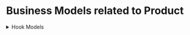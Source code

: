 # Business Models related to Product

<details>
<summary>Hook Models</summary>

Refer to this [article](https://www.productplan.com/glossary/hook-model/)

- The Hook Model is a four-phase process to create a customer habit, original by Nir Eyal
- Goal: voluntary, high-frequency engagement
  - Doing something out of <b>Habit</b> Means doing it without even thinking
- ![img.png](img.png)

    - <b>Trigger</b> (External or Internal): This is the actuator of behavior. It cues the action that then builds a habit.
      
      - External triggers:
        - Paid Advertising
        - PR
        - Email Invite
        
      - Internal Triggers
        - Ex: "Feeling bored" -> fire up facebook  and connect with friends

    - <b>Action</b>: Behavior executed in anticipation of the reward.
      - Eliminate as many steps as possible from process

    - <b>Variable Reward</b>: The problem that’s solved because of the action taken reinforces the cycle of behavior. Reward types include Rewards of the Tribe (social rewards based on connection and acceptance), Rewards of the Hunt (search for material resources), and Rewards of the Self (personal gratification in the form of mastery or self-realization).
      - Funny photo
      - Something entertaining
      - Something useful
      - Important for the rewards to be <b>variable</b>. Otherwise the consumers will anticipate the rewards and gradually lose interests and don't come back

    - <b>Investment</b>: An action that improves the product or service in the future.
      - Ask for small inverstment
      - Personal contribution
      - Make consumer work a little to store value in the product
        - Stick

- Key questions:

  - What's the internal trigger (what customers want or need)?
  - What's the external trigger (what brings them to your product or service)?
  - What's the action?
  - What's the reward?
  - How do you increase customer engagement with the product in the future?
</details>